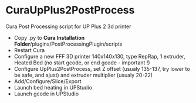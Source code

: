 # CuraUpPlus2PostProcess
Cura Post Processing script for UP Plus 2 3d printer

* Copy .py to __Cura Installation Folder__/plugins/PostProcessingPlugin/scripts
* Restart Cura
* Configure a new FFF 3D printer 140x140x130, type RepRap, 1 extruder, Heated Bed (no start gcode, or end gcode - important !)
* Configure UpPlus2PostProcess, set Z offset (usualy 135-137, try lower to be safe, and ajust) and extruder multiplier (usualy 20-22)
* Add/Configure/Slice/Export
* Launch bed heating in UPStudio
* Launch gcode in UPStudio
  
  
